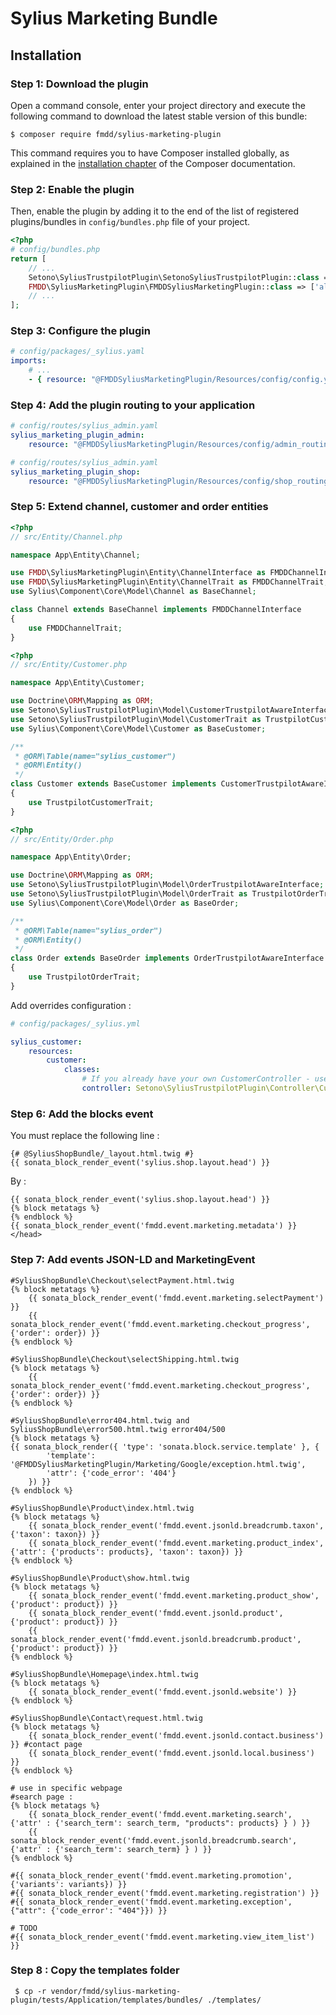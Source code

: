 # Sylius Marketing Bundle

## Installation

### Step 1: Download the plugin

Open a command console, enter your project directory and execute the following command to download the latest stable version of this bundle:

```shell
$ composer require fmdd/sylius-marketing-plugin
```

This command requires you to have Composer installed globally, as explained in the [installation chapter](https://getcomposer.org/doc/00-intro.md) of the Composer documentation.

### Step 2: Enable the plugin

Then, enable the plugin by adding it to the end of the list of registered plugins/bundles
in `config/bundles.php` file of your project.

```php
<?php
# config/bundles.php
return [
    // ...
    Setono\SyliusTrustpilotPlugin\SetonoSyliusTrustpilotPlugin::class => ['all' => true],
    FMDD\SyliusMarketingPlugin\FMDDSyliusMarketingPlugin::class => ['all' => true],
    // ...
];
```

### Step 3: Configure the plugin

```yaml
# config/packages/_sylius.yaml
imports:
    # ...
    - { resource: "@FMDDSyliusMarketingPlugin/Resources/config/config.yml" }
```

### Step 4: Add the plugin routing to your application

```yaml
# config/routes/sylius_admin.yaml
sylius_marketing_plugin_admin:
    resource: "@FMDDSyliusMarketingPlugin/Resources/config/admin_routing.yaml"
```
```yaml
# config/routes/sylius_admin.yaml
sylius_marketing_plugin_shop:
    resource: "@FMDDSyliusMarketingPlugin/Resources/config/shop_routing.yaml"
```

### Step 5: Extend channel, customer and order entities

```php
<?php
// src/Entity/Channel.php

namespace App\Entity\Channel;

use FMDD\SyliusMarketingPlugin\Entity\ChannelInterface as FMDDChannelInterface;
use FMDD\SyliusMarketingPlugin\Entity\ChannelTrait as FMDDChannelTrait;
use Sylius\Component\Core\Model\Channel as BaseChannel;

class Channel extends BaseChannel implements FMDDChannelInterface
{
    use FMDDChannelTrait;
}
```

```php
<?php
// src/Entity/Customer.php

namespace App\Entity\Customer;

use Doctrine\ORM\Mapping as ORM;
use Setono\SyliusTrustpilotPlugin\Model\CustomerTrustpilotAwareInterface;
use Setono\SyliusTrustpilotPlugin\Model\CustomerTrait as TrustpilotCustomerTrait;
use Sylius\Component\Core\Model\Customer as BaseCustomer;

/**
 * @ORM\Table(name="sylius_customer")
 * @ORM\Entity()
 */
class Customer extends BaseCustomer implements CustomerTrustpilotAwareInterface
{
    use TrustpilotCustomerTrait;
}
```

```php
<?php
// src/Entity/Order.php

namespace App\Entity\Order;

use Doctrine\ORM\Mapping as ORM;
use Setono\SyliusTrustpilotPlugin\Model\OrderTrustpilotAwareInterface;
use Setono\SyliusTrustpilotPlugin\Model\OrderTrait as TrustpilotOrderTrait;
use Sylius\Component\Core\Model\Order as BaseOrder;

/**
 * @ORM\Table(name="sylius_order")
 * @ORM\Entity()
 */
class Order extends BaseOrder implements OrderTrustpilotAwareInterface
{
    use TrustpilotOrderTrait;
}
```

Add overrides configuration :

```yaml
# config/packages/_sylius.yml

sylius_customer:
    resources:
        customer:
            classes:
                # If you already have your own CustomerController - use TrustpilotCustomerTrait instead
                controller: Setono\SyliusTrustpilotPlugin\Controller\CustomerController

```

### Step 6: Add the blocks event

You must replace the following line : 
```twig
{# @SyliusShopBundle/_layout.html.twig #}
{{ sonata_block_render_event('sylius.shop.layout.head') }}
```
By : 
```twig 
{{ sonata_block_render_event('sylius.shop.layout.head') }}
{% block metatags %}
{% endblock %}
{{ sonata_block_render_event('fmdd.event.marketing.metadata') }}
</head>
```

### Step 7: Add events JSON-LD and MarketingEvent
```twig
#SyliusShopBundle\Checkout\selectPayment.html.twig
{% block metatags %}
    {{ sonata_block_render_event('fmdd.event.marketing.selectPayment') }}
    {{ sonata_block_render_event('fmdd.event.marketing.checkout_progress', {'order': order}) }}
{% endblock %}

#SyliusShopBundle\Checkout\selectShipping.html.twig
{% block metatags %}
    {{ sonata_block_render_event('fmdd.event.marketing.checkout_progress', {'order': order}) }}
{% endblock %}

#SyliusShopBundle\error404.html.twig and SyliusShopBundle\error500.html.twig error404/500 
{% block metatags %}
{{ sonata_block_render({ 'type': 'sonata.block.service.template' }, {
        'template': '@FMDDSyliusMarketingPlugin/Marketing/Google/exception.html.twig',
        'attr': {'code_error': '404'}
    }) }}
{% endblock %}

#SyliusShopBundle\Product\index.html.twig
{% block metatags %}
    {{ sonata_block_render_event('fmdd.event.jsonld.breadcrumb.taxon', {'taxon': taxon}) }}
    {{ sonata_block_render_event('fmdd.event.marketing.product_index', {'attr': {'products': products}, 'taxon': taxon}) }}
{% endblock %}

#SyliusShopBundle\Product\show.html.twig
{% block metatags %}
    {{ sonata_block_render_event('fmdd.event.marketing.product_show', {'product': product}) }}
    {{ sonata_block_render_event('fmdd.event.jsonld.product', {'product': product}) }}
    {{ sonata_block_render_event('fmdd.event.jsonld.breadcrumb.product', {'product': product}) }}
{% endblock %}

#SyliusShopBundle\Homepage\index.html.twig
{% block metatags %}
    {{ sonata_block_render_event('fmdd.event.jsonld.website') }}
{% endblock %}

#SyliusShopBundle\Contact\request.html.twig
{% block metatags %}
    {{ sonata_block_render_event('fmdd.event.jsonld.contact.business') }} #contact page
    {{ sonata_block_render_event('fmdd.event.jsonld.local.business') }}
{% endblock %}

# use in specific webpage
#search page :
{% block metatags %}
    {{ sonata_block_render_event('fmdd.event.marketing.search', {'attr' : {'search_term': search_term, "products": products} } ) }}
    {{ sonata_block_render_event('fmdd.event.jsonld.breadcrumb.search', {'attr' : {'search_term': search_term} } ) }}
{% endblock %}

#{{ sonata_block_render_event('fmdd.event.marketing.promotion', {'variants': variants}) }}
#{{ sonata_block_render_event('fmdd.event.marketing.registration') }}
#{{ sonata_block_render_event('fmdd.event.marketing.exception', {"attr": {'code_error': "404"}}) }}

# TODO
#{{ sonata_block_render_event('fmdd.event.marketing.view_item_list') }}
```

### Step 8 : Copy the templates folder
```shell script
 $ cp -r vendor/fmdd/sylius-marketing-plugin/tests/Application/templates/bundles/ ./templates/
```